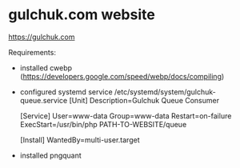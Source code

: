 # gulchuk.com website

https://gulchuk.com

Requirements:

- installed cwebp (https://developers.google.com/speed/webp/docs/compiling)

- configured systemd service /etc/systemd/system/gulchuk-queue.service
    [Unit]
    Description=Gulchuk Queue Consumer

    [Service]
    User=www-data
    Group=www-data
    Restart=on-failure
    ExecStart=/usr/bin/php PATH-TO-WEBSITE/queue

    [Install]
    WantedBy=multi-user.target

- installed pngquant

